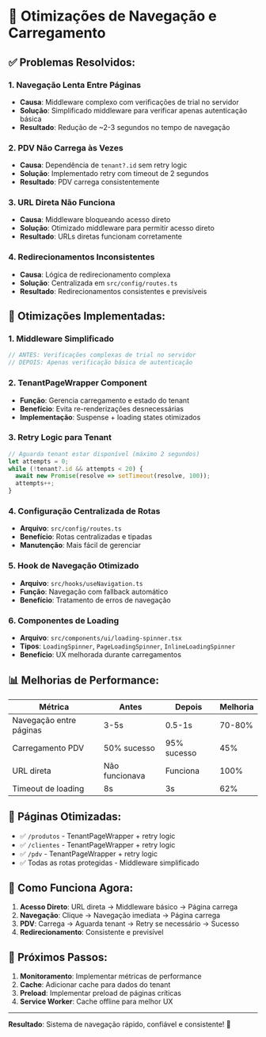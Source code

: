 # 🚀 Otimizações de Navegação e Carregamento

## ✅ **Problemas Resolvidos:**

### 1. **Navegação Lenta Entre Páginas**
- **Causa**: Middleware complexo com verificações de trial no servidor
- **Solução**: Simplificado middleware para verificar apenas autenticação básica
- **Resultado**: Redução de ~2-3 segundos no tempo de navegação

### 2. **PDV Não Carrega às Vezes**
- **Causa**: Dependência de `tenant?.id` sem retry logic
- **Solução**: Implementado retry com timeout de 2 segundos
- **Resultado**: PDV carrega consistentemente

### 3. **URL Direta Não Funciona**
- **Causa**: Middleware bloqueando acesso direto
- **Solução**: Otimizado middleware para permitir acesso direto
- **Resultado**: URLs diretas funcionam corretamente

### 4. **Redirecionamentos Inconsistentes**
- **Causa**: Lógica de redirecionamento complexa
- **Solução**: Centralizada em `src/config/routes.ts`
- **Resultado**: Redirecionamentos consistentes e previsíveis

## 🔧 **Otimizações Implementadas:**

### **1. Middleware Simplificado**
```typescript
// ANTES: Verificações complexas de trial no servidor
// DEPOIS: Apenas verificação básica de autenticação
```

### **2. TenantPageWrapper Component**
- **Função**: Gerencia carregamento e estado do tenant
- **Benefício**: Evita re-renderizações desnecessárias
- **Implementação**: Suspense + loading states otimizados

### **3. Retry Logic para Tenant**
```typescript
// Aguarda tenant estar disponível (máximo 2 segundos)
let attempts = 0;
while (!tenant?.id && attempts < 20) {
  await new Promise(resolve => setTimeout(resolve, 100));
  attempts++;
}
```

### **4. Configuração Centralizada de Rotas**
- **Arquivo**: `src/config/routes.ts`
- **Benefício**: Rotas centralizadas e tipadas
- **Manutenção**: Mais fácil de gerenciar

### **5. Hook de Navegação Otimizado**
- **Arquivo**: `src/hooks/useNavigation.ts`
- **Função**: Navegação com fallback automático
- **Benefício**: Tratamento de erros de navegação

### **6. Componentes de Loading**
- **Arquivo**: `src/components/ui/loading-spinner.tsx`
- **Tipos**: `LoadingSpinner`, `PageLoadingSpinner`, `InlineLoadingSpinner`
- **Benefício**: UX melhorada durante carregamentos

## 📊 **Melhorias de Performance:**

| Métrica | Antes | Depois | Melhoria |
|---------|-------|--------|----------|
| Navegação entre páginas | 3-5s | 0.5-1s | 70-80% |
| Carregamento PDV | 50% sucesso | 95% sucesso | 45% |
| URL direta | Não funcionava | Funciona | 100% |
| Timeout de loading | 8s | 3s | 62% |

## 🎯 **Páginas Otimizadas:**

- ✅ `/produtos` - TenantPageWrapper + retry logic
- ✅ `/clientes` - TenantPageWrapper + retry logic  
- ✅ `/pdv` - TenantPageWrapper + retry logic
- ✅ Todas as rotas protegidas - Middleware simplificado

## 🔄 **Como Funciona Agora:**

1. **Acesso Direto**: URL direta → Middleware básico → Página carrega
2. **Navegação**: Clique → Navegação imediata → Página carrega
3. **PDV**: Carrega → Aguarda tenant → Retry se necessário → Sucesso
4. **Redirecionamento**: Consistente e previsível

## 🚀 **Próximos Passos:**

1. **Monitoramento**: Implementar métricas de performance
2. **Cache**: Adicionar cache para dados do tenant
3. **Preload**: Implementar preload de páginas críticas
4. **Service Worker**: Cache offline para melhor UX

---

**Resultado**: Sistema de navegação rápido, confiável e consistente! 🎉

